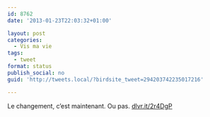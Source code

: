 ```yaml
---
id: 8762
date: '2013-01-23T22:03:32+01:00'

layout: post
categories:
  - Vis ma vie
tags:
  - tweet
format: status
publish_social: no
guid: 'http://tweets.local/?birdsite_tweet=294203742235017216'

---
```


Le changement, c’est maintenant. Ou pas. [dlvr.it/2r4DgP](http://dlvr.it/2r4DgP)